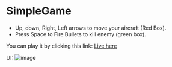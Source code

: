 # SimpleGame

- Up, down, Right, Left arrows to move your aircraft (Red Box).
- Press Space to Fire Bullets to kill enemy (green box).

You can play it by clicking this link: [Live here](https://abhinaytiwari.github.io/BasicAircraftGame/)


UI:
![image](https://github.com/abhinayTiwari/SimpleGame/assets/24514803/59af93be-ba4a-4129-b45b-f2fee94a2780)

